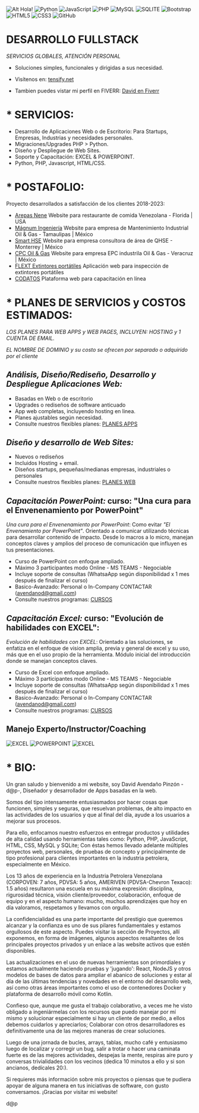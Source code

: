 ![Alt Hola!](https://tensify.net/tensify.jpg) 
![Python](https://img.shields.io/badge/Python-14354C?style=for-the-badge&logo=python&logoColor=white)
![JavaScript](https://img.shields.io/badge/JavaScript-F7DF1E?style=for-the-badge&logo=javascript&logoColor=black)
![PHP](https://img.shields.io/badge/PHP-777BB4?style=for-the-badge&logo=php&logoColor=white)
![MySQL](https://img.shields.io/badge/MySQL-00000F?style=for-the-badge&logo=mysql&logoColor=white)
![SQLITE](https://img.shields.io/badge/SQLite-07405E?style=for-the-badge&logo=sqlite&logoColor=white)
![Bootstrap](https://img.shields.io/badge/Bootstrap-563D7C?style=for-the-badge&logo=bootstrap&logoColor=white)
![HTML5](https://img.shields.io/badge/HTML5-E34F26?style=for-the-badge&logo=html5&logoColor=white)
![CSS3](https://img.shields.io/badge/CSS3-1572B6?style=for-the-badge&logo=css3&logoColor=white)
![GitHub](https://img.shields.io/badge/GitHub-100000?style=for-the-badge&logo=github&logoColor=white)

# DESARROLLO FULLSTACK
*SERVICIOS GLOBALES, ATENCIÓN PERSONAL*
- Soluciones simples, funcionales y dirigidas a sus necesidad.
- Visítenos en: [tensify.net](https://tensify.net/)

- Tambien puedes vistar mi perfil en FIVERR: [David en Fiverr](https://es.fiverr.com/avendanod)
 
#  * SERVICIOS:
 - Desarrollo de Aplicaciones Web o de Escritorio: Para Startups, Empresas, Industrias y necesidades personales.
 - Migraciones/Upgrades PHP > Python.
 - Diseño y Despliegue de Web Sites.
 - Soporte y Capacitación: EXCEL & POWERPOINT.
 - Python, PHP, Javascript, HTML/CSS.

  
#  * POSTAFOLIO:
Proyecto desarrollados a satisfacción de los clientes 2018-2023:
 - [Arepas Nene](https://arepasnene.com/) Website para restaurante de comida Venezolana - Florida | USA
 - [Mágnum Ingeniería](https://magnumingenieria.com/) Website para empresa de Mantenimiento Industrial Oil & Gas - Tamaulipas | México
 - [Smart HSE](http://smarthse.net/) Website para empresa consultora de área de QHSE - Monterrey | México
 - [CPC Oil & Gas](http://cpc-oil-gas.com/) Website para empresa EPC industrila Oil & Gas - Veracruz | México  
 - [FLEXT Extintores portátiles](http://flext.codatos.net/) Aplicación web para inspección de extintores portátiles
 - [CODATOS](http://flext.codatos.net/) Plataforma web para capacitación en línea

#  * PLANES DE SERVICIOS y COSTOS ESTIMADOS:
 *_LOS PLANES PARA WEB APPS y WEB PAGES, INCLUYEN: HOSTING y 1 CUENTA DE EMAIL._*
 
 *_EL NOMBRE DE DOMINIO y su costo se ofrecen por separado o adquirido por el cliente_*
   
 ## *Análisis, Diseño/Rediseño, Desarrollo y Despliegue Aplicaciones Web:*
  - Basadas en Web o de escritorio
  - Upgrades o rediseños de software anticuado
  - App web completas, incluyendo hosting en linea.
  - Planes ajustables según necesidad.
  - Consulte nuestros flexibles planes: [PLANES APPS](https://tensify.net/services?code=SER0001&name=Aplicaciones&icon=fas+fa-laptop)
    
 ## *Diseño y desarrollo de Web Sites:*
  - Nuevos o rediseños
  - Incluidos Hosting + email.
  - Diseños startups, pequeñas/medianas empresas, industriales o personales
  - Consulte nuestros flexibles planes: [PLANES WEB](https://tensify.net/services?code=SER0003&name=Websites&icon=fas+fa-drafting-compass)
  
 ## *Capacitación PowerPoint:* curso: "Una cura para el Envenenamiento por PowerPoint"
  *Una cura para el Envenenamiento por PowerPoint*:
  Como evitar _"El Envenamiento por PowerPoint"_. Orientado a comunicar utilizando técnicas para desarrollar contenido de impacto. Desde lo macros a lo micro, manejan conceptos claves y amplios del proceso de comunicación que influyen es tus presentaciones. 
  - Curso de PowerPoint con enfoque ampliado.
  - Máximo 3 participantes modo Online - MS TEAMS - Negociable
  - Incluye soporte de consultas (WhatsaApp según disponibilidad x 1 mes después de finalizar el curso) 
  - Basico-Avanzado: Personal o In-Company CONTACTAR (avendanod@gmail.com)
  - Consulte nuestros programas: [CURSOS](https://tensify.net/services?code=SER0004&name=Capacitación&icon=fas+fa-chalkboard-teacher)
   
 ## *Capacitación Excel:* curso: "Evolución de habilidades con EXCEL":
 *Evolución de habilidades con EXCEL*:
  Orientado a las soluciones, se enfatiza en el enfoque de vision amplia, previa y general de excel y su uso, más que en el uso propio de la herramienta. Módulo inicial del introducción donde se manejan conceptos claves.
  - Curso de Excel con enfoque ampliado.
  - Máximo 3 participantes modo Online - MS TEAMS - Negociable
  - Incluye soporte de consultas (WhatsaApp según disponibilidad x 1 mes después de finalizar el curso) 
  - Basico-Avanzado: Personal o In-Company CONTACTAR (avendanod@gmail.com)
  - Consulte nuestros programas: [CURSOS](https://tensify.net/services?code=SER0004&name=Capacitación&icon=fas+fa-chalkboard-teacher)

## Manejo Experto/Instructor/Coaching
![EXCEL](https://img.shields.io/badge/Microsoft_Excel-217346?style=for-the-badge&logo=microsoft-excel&logoColor=white)
![POWERPOINT](https://img.shields.io/badge/Microsoft_PowerPoint-B7472A?style=for-the-badge&logo=microsoft-powerpoint&logoColor=white)
![EXCEL](https://img.shields.io/badge/Microsoft_Office-D83B01?style=for-the-badge&logo=microsoft-office&logoColor=white)

# * BIO:
Un gran saludo y bienvenido a mi website, soy David Avendaño Pinzón -d@p-, Diseñador y desarrollador de Apps basadas en la web.

Somos del tipo intensamente entusiasmados por hacer cosas que funcionen, simples y seguras, que resuelvan problemas, de alto impacto en las actividades de los usuarios y que al final del día, ayude a los usuarios a mejorar sus procesos.

Para ello, enfocamos nuestro esfuerzos en entregar productos y utilidades de alta calidad usando herramientas tales como: Python, PHP, JavaScript, HTML, CSS, MySQL y SQLite; Con éstas hemos llevado adelante múltiples proyectos web, personales, de pruebas de concepto y principalmente de tipo profesional para clientes importantes en la industria petrolera, especialmente en México.

Los 13 años de experiencia en la Industria Petrolera Venezolana (CORPOVEN: 7 años, PDVSA: 5 años, AMERIVEN (PDVSA-Chevron Texaco): 1.5 años) resultaron una escuela en su máxima expresión: disciplina, rigurosidad técnica, visión cliente/proveedor, colaboración, enfoque de equipo y en el aspecto humano: mucho, muchos aprendizajes que hoy en día valoramos, respetamos y llevamos con orgullo.

La confidencialidad es una parte importante del prestigio que queremos alcanzar y la confianza es uno de sus pilares fundamentales y estamos orgullosos de este aspecto. Puedes visitar la sección de Proyectos, allí exponemos, en forma de imágenes, algunos aspectos resaltantes de los principales proyectos privados y un enlace a las website activos que estén disponibles.

Las actualizaciones en el uso de nuevas herramientas son primordiales y estamos actualmente haciendo pruebas y 'jugando': React, NodeJS y otros modelos de bases de datos para ampliar el abanico de soluciones y estar al día de las últimas tendencias y novedades en el entorno del desarrollo web, así como otras áreas importantes como el uso de contenedores Docker y plataforma de desarrollo móvil como Kotlin.

Confieso que, aunque me gusta el trabajo colaborativo, a veces me he visto obligado a ingeniármelas con los recursos que puedo manejar por mí mismo y solucionar especialmente si hay un cliente de por medio, a ellos debemos cuidarlos y apreciarlos; Colaborar con otros desarrolladores es definitivamente una de las mejores maneras de crear soluciones.

Luego de una jornada de bucles, arrays, tablas, mucho café y entusiasmo luego de localizar y corregir un bug, salir a trotar o hacer una caminata fuerte es de las mejores actividades, despejas la mente, respiras aire puro y conversas trivialidades con los vecinos (dedica 10 minutos a ello y si son ancianos, dedícales 20:).

Si requieres más información sobre mis proyectos o piensas que te pudiera apoyar de alguna manera en tus iniciativas de software, con gusto conversamos.
¡Gracias por visitar mi website!

d@p

